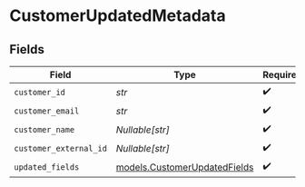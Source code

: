# CustomerUpdatedMetadata


## Fields

| Field                                                              | Type                                                               | Required                                                           | Description                                                        |
| ------------------------------------------------------------------ | ------------------------------------------------------------------ | ------------------------------------------------------------------ | ------------------------------------------------------------------ |
| `customer_id`                                                      | *str*                                                              | :heavy_check_mark:                                                 | N/A                                                                |
| `customer_email`                                                   | *str*                                                              | :heavy_check_mark:                                                 | N/A                                                                |
| `customer_name`                                                    | *Nullable[str]*                                                    | :heavy_check_mark:                                                 | N/A                                                                |
| `customer_external_id`                                             | *Nullable[str]*                                                    | :heavy_check_mark:                                                 | N/A                                                                |
| `updated_fields`                                                   | [models.CustomerUpdatedFields](../models/customerupdatedfields.md) | :heavy_check_mark:                                                 | N/A                                                                |